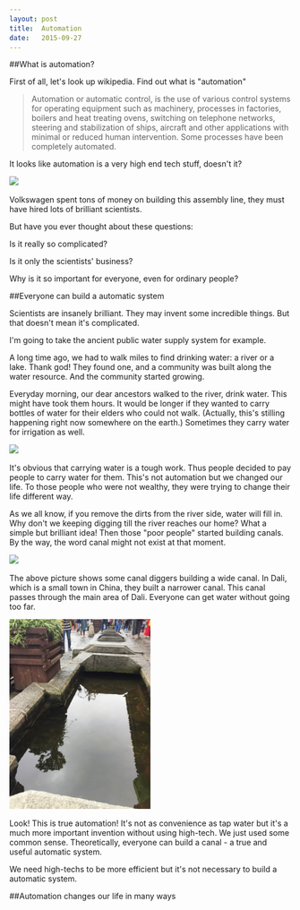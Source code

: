 ```yaml
---
layout: post
title:  Automation
date:   2015-09-27
---
```


##What is automation?

First of all, let's look up wikipedia. Find out what is "automation"

>Automation or automatic control, is the use of various control systems for operating equipment such as machinery, processes in factories, boilers and heat treating ovens, switching on telephone networks, steering and stabilization of ships, aircraft and other applications with minimal or reduced human intervention. Some processes have been completely automated.

It looks like automation is a very high end tech stuff, doesn't it?

<img src="https://upload.wikimedia.org/wikipedia/commons/4/41/Bundesarchiv_B_145_Bild-F038788-0020%2C_Wolfsburg%2C_VW_Autowerk%2C_K%C3%A4fer.jpg"/>

Volkswagen spent tons of money on building this assembly line, they must have hired lots of brilliant scientists.

But have you ever thought about these questions:

Is it really so complicated?

Is it only the scientists' business?

Why is it so important for everyone, even for ordinary people?

##Everyone can build a automatic system

Scientists are insanely brilliant. They may invent some incredible things. But that doesn't mean it's complicated.

I'm going to take the ancient public water supply system for example.

A long time ago, we had to walk miles to find drinking water: a river or a lake. Thank god! They found one, and a community was built along the water resource. And the community started growing.

Everyday morning, our dear ancestors walked to the river, drink water. This might have took them hours. It would be longer if they wanted to carry bottles of water for their elders who could not walk. (Actually, this's stilling happening right now somewhere on the earth.) Sometimes they carry water for irrigation as well.

<img src="http://cdn.theprepperjournal.com/wp-content/uploads/2014/03/CarryingWater.jpg"/>

It's obvious that carrying water is a tough work. Thus people decided to pay people to carry water for them. This's not automation but we changed our life. To those people who were not wealthy, they were trying to change their life different way.

As we all know, if you remove the dirts from the river side, water will fill in. Why don't we keeping digging till the river reaches our home? What a simple but brilliant idea! Then those "poor people" started building canals. By the way, the word canal might not exist at that moment.

<img src="https://s-media-cache-ak0.pinimg.com/736x/d5/cd/42/d5cd42e414f8e98a4d45df5f5786d179.jpg"/>

The above picture shows some canal diggers building a wide canal. In Dali, which is a small town in China, they built a narrower canal. This canal passes through the main area of Dali. Everyone can get water without going too far.

<img src="/images/posts/dali_walter_supply_sys.png" width="50%"/>

Look! This is true automation! It's not as convenience as tap water but it's a much more important invention without using high-tech. We just used some common sense. Theoretically, everyone can build a canal - a true and useful automatic system.

We need high-techs to be more efficient but it's not necessary to build a automatic system.

##Automation changes our life in many ways
